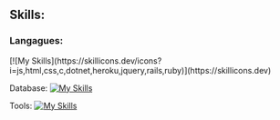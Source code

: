 
<h2>Skills:</h2>

<h3>Langagues:</h3>
[![My Skills](https://skillicons.dev/icons?i=js,html,css,c,dotnet,heroku,jquery,rails,ruby)](https://skillicons.dev)

Database:
[![My Skills](https://skillicons.dev/icons?i=mysql)](https://skillicons.dev)


Tools:
[![My Skills](https://skillicons.dev/icons?i=figma,git,github,visualstudio,vscode,wordpress)](https://skillicons.dev)
